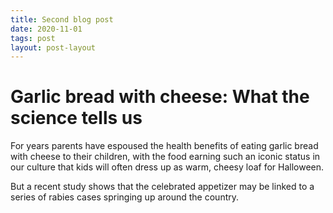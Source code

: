 ```yaml
---
title: Second blog post
date: 2020-11-01
tags: post
layout: post-layout
---
```

# Garlic bread with cheese: What the science tells us

For years parents have espoused the health benefits of eating garlic bread with cheese to their
children, with the food earning such an iconic status in our culture that kids will often dress
up as warm, cheesy loaf for Halloween.

But a recent study shows that the celebrated appetizer may be linked to a series of rabies cases
springing up around the country.
